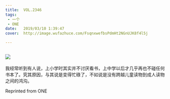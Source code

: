 ```yaml
---
title:	VOL.2346
tags:
 - 一个
 - ONE
date:	2019/03/10 1:39:47
cover:	http://image.wufazhuce.com/FsqnxwefbsPdmHt2NGnUJK8f4l5j

---
```

![](http://image.wufazhuce.com/FsqnxwefbsPdmHt2NGnUJK8f4l5j)
---

我经常听到有人说，上小学时其实并不讨厌看书，上中学以后才几乎再也不碰任何书本了。究其原因，与其说是变得忙碌了，不如说是没有跨越儿童读物到成人读物之间的鸿沟。
 
Reprinted from ONE
